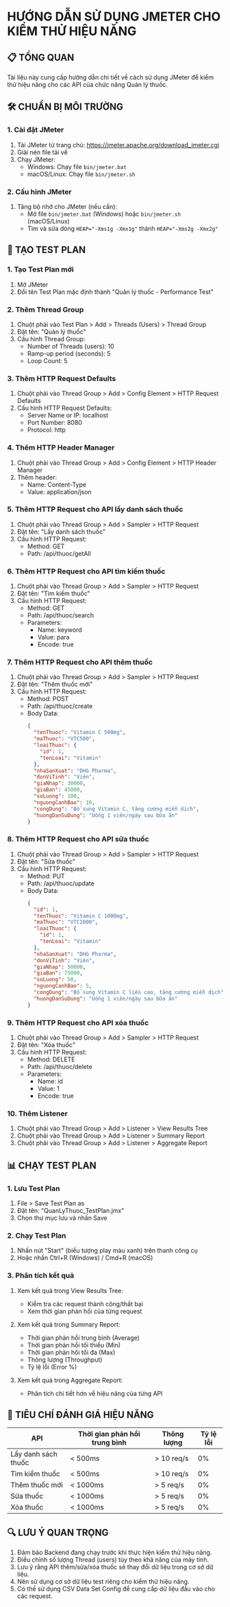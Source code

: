 # HƯỚNG DẪN SỬ DỤNG JMETER CHO KIỂM THỬ HIỆU NĂNG

## 📋 TỔNG QUAN

Tài liệu này cung cấp hướng dẫn chi tiết về cách sử dụng JMeter để kiểm thử hiệu năng cho các API của chức năng Quản lý thuốc.

## 🛠️ CHUẨN BỊ MÔI TRƯỜNG

### 1. Cài đặt JMeter

1. Tải JMeter từ trang chủ: https://jmeter.apache.org/download_jmeter.cgi
2. Giải nén file tải về
3. Chạy JMeter:
   - Windows: Chạy file `bin/jmeter.bat`
   - macOS/Linux: Chạy file `bin/jmeter.sh`

### 2. Cấu hình JMeter

1. Tăng bộ nhớ cho JMeter (nếu cần):
   - Mở file `bin/jmeter.bat` (Windows) hoặc `bin/jmeter.sh` (macOS/Linux)
   - Tìm và sửa dòng `HEAP="-Xms1g -Xmx1g"` thành `HEAP="-Xms2g -Xmx2g"`

## 📝 TẠO TEST PLAN

### 1. Tạo Test Plan mới

1. Mở JMeter
2. Đổi tên Test Plan mặc định thành "Quản lý thuốc - Performance Test"

### 2. Thêm Thread Group

1. Chuột phải vào Test Plan > Add > Threads (Users) > Thread Group
2. Đặt tên: "Quản lý thuốc"
3. Cấu hình Thread Group:
   - Number of Threads (users): 10
   - Ramp-up period (seconds): 5
   - Loop Count: 5

### 3. Thêm HTTP Request Defaults

1. Chuột phải vào Thread Group > Add > Config Element > HTTP Request Defaults
2. Cấu hình HTTP Request Defaults:
   - Server Name or IP: localhost
   - Port Number: 8080
   - Protocol: http

### 4. Thêm HTTP Header Manager

1. Chuột phải vào Thread Group > Add > Config Element > HTTP Header Manager
2. Thêm header:
   - Name: Content-Type
   - Value: application/json

### 5. Thêm HTTP Request cho API lấy danh sách thuốc

1. Chuột phải vào Thread Group > Add > Sampler > HTTP Request
2. Đặt tên: "Lấy danh sách thuốc"
3. Cấu hình HTTP Request:
   - Method: GET
   - Path: /api/thuoc/getAll

### 6. Thêm HTTP Request cho API tìm kiếm thuốc

1. Chuột phải vào Thread Group > Add > Sampler > HTTP Request
2. Đặt tên: "Tìm kiếm thuốc"
3. Cấu hình HTTP Request:
   - Method: GET
   - Path: /api/thuoc/search
   - Parameters:
     - Name: keyword
     - Value: para
     - Encode: true

### 7. Thêm HTTP Request cho API thêm thuốc

1. Chuột phải vào Thread Group > Add > Sampler > HTTP Request
2. Đặt tên: "Thêm thuốc mới"
3. Cấu hình HTTP Request:
   - Method: POST
   - Path: /api/thuoc/create
   - Body Data:
     ```json
     {
       "tenThuoc": "Vitamin C 500mg",
       "maThuoc": "VTC500",
       "loaiThuoc": {
         "id": 1,
         "tenLoai": "Vitamin"
       },
       "nhaSanXuat": "DHG Pharma",
       "donViTinh": "Viên",
       "giaNhap": 30000,
       "giaBan": 45000,
       "soLuong": 100,
       "nguongCanhBao": 10,
       "congDung": "Bổ sung Vitamin C, tăng cường miễn dịch",
       "huongDanSuDung": "Uống 1 viên/ngày sau bữa ăn"
     }
     ```

### 8. Thêm HTTP Request cho API sửa thuốc

1. Chuột phải vào Thread Group > Add > Sampler > HTTP Request
2. Đặt tên: "Sửa thuốc"
3. Cấu hình HTTP Request:
   - Method: PUT
   - Path: /api/thuoc/update
   - Body Data:
     ```json
     {
       "id": 1,
       "tenThuoc": "Vitamin C 1000mg",
       "maThuoc": "VTC1000",
       "loaiThuoc": {
         "id": 1,
         "tenLoai": "Vitamin"
       },
       "nhaSanXuat": "DHG Pharma",
       "donViTinh": "Viên",
       "giaNhap": 50000,
       "giaBan": 75000,
       "soLuong": 50,
       "nguongCanhBao": 5,
       "congDung": "Bổ sung Vitamin C liều cao, tăng cường miễn dịch",
       "huongDanSuDung": "Uống 1 viên/ngày sau bữa ăn"
     }
     ```

### 9. Thêm HTTP Request cho API xóa thuốc

1. Chuột phải vào Thread Group > Add > Sampler > HTTP Request
2. Đặt tên: "Xóa thuốc"
3. Cấu hình HTTP Request:
   - Method: DELETE
   - Path: /api/thuoc/delete
   - Parameters:
     - Name: id
     - Value: 1
     - Encode: true

### 10. Thêm Listener

1. Chuột phải vào Thread Group > Add > Listener > View Results Tree
2. Chuột phải vào Thread Group > Add > Listener > Summary Report
3. Chuột phải vào Thread Group > Add > Listener > Aggregate Report

## 📊 CHẠY TEST PLAN

### 1. Lưu Test Plan

1. File > Save Test Plan as
2. Đặt tên: "QuanLyThuoc_TestPlan.jmx"
3. Chọn thư mục lưu và nhấn Save

### 2. Chạy Test Plan

1. Nhấn nút "Start" (biểu tượng play màu xanh) trên thanh công cụ
2. Hoặc nhấn Ctrl+R (Windows) / Cmd+R (macOS)

### 3. Phân tích kết quả

1. Xem kết quả trong View Results Tree:
   - Kiểm tra các request thành công/thất bại
   - Xem thời gian phản hồi của từng request

2. Xem kết quả trong Summary Report:
   - Thời gian phản hồi trung bình (Average)
   - Thời gian phản hồi tối thiểu (Min)
   - Thời gian phản hồi tối đa (Max)
   - Thông lượng (Throughput)
   - Tỷ lệ lỗi (Error %)

3. Xem kết quả trong Aggregate Report:
   - Phân tích chi tiết hơn về hiệu năng của từng API

## 📝 TIÊU CHÍ ĐÁNH GIÁ HIỆU NĂNG

| API | Thời gian phản hồi trung bình | Thông lượng | Tỷ lệ lỗi |
|-----|-------------------------------|-------------|-----------|
| Lấy danh sách thuốc | < 500ms | > 10 req/s | 0% |
| Tìm kiếm thuốc | < 500ms | > 10 req/s | 0% |
| Thêm thuốc mới | < 1000ms | > 5 req/s | 0% |
| Sửa thuốc | < 1000ms | > 5 req/s | 0% |
| Xóa thuốc | < 1000ms | > 5 req/s | 0% |

## 🔍 LƯU Ý QUAN TRỌNG

1. Đảm bảo Backend đang chạy trước khi thực hiện kiểm thử hiệu năng.
2. Điều chỉnh số lượng Thread (users) tùy theo khả năng của máy tính.
3. Lưu ý rằng API thêm/sửa/xóa thuốc sẽ thay đổi dữ liệu trong cơ sở dữ liệu.
4. Nên sử dụng cơ sở dữ liệu test riêng cho kiểm thử hiệu năng.
5. Có thể sử dụng CSV Data Set Config để cung cấp dữ liệu đầu vào cho các request.
